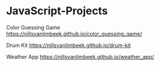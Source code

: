 # JavaScript-Projects

Color Guessing Game
https://nillsvanlimbeek.github.io/color_guessing_game/

Drum Kit
https://nillsvanlimbeek.github.io/drum-kit

Weather App
https://nillsvanlimbeek.github.io/weather_app/
